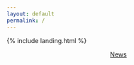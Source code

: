 ```yaml
---
layout: default
permalink: /
---
```


{% include landing.html %}

<div align="center">
<a class="twitter-timeline" data-height="200" data-dnt="true" href="https://twitter.com/emheriyanto?ref_src=twsrc%5Etfw"><i class="fas fa-fire"></i> News</a> <script async src="https://platform.twitter.com/widgets.js" charset="utf-8"></script>
</div>